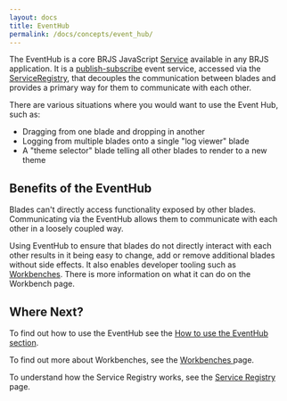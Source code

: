 ```yaml
---
layout: docs
title: EventHub
permalink: /docs/concepts/event_hub/
---
```


The EventHub is a core BRJS JavaScript [Service](/docs/concepts/services) available in any BRJS application. It is a [publish-subscribe](http://en.wikipedia.org/wiki/Publish%E2%80%93subscribe_pattern) event service, accessed via the [ServiceRegistry](/docs/concepts/service_registry/), that decouples the communication between blades and provides a primary way for them to communicate with each other.

There are various situations where you would want to use the Event Hub, such as:

* Dragging from one blade and dropping in another
* Logging from multiple blades onto a single "log viewer" blade
* A "theme selector" blade telling all other blades to render to a new theme

## Benefits of the EventHub

Blades can't directly access functionality exposed by other blades. Communicating via the EventHub allows them to communicate with each other in a loosely coupled way.

Using EventHub to ensure that blades do not directly interact with each other results in it being easy to change, add or remove additional blades without side effects. It also enables developer tooling such as [Workbenches](/docs/concepts/workbenches/). There is more information on what it can do on the Workbench page.

## Where Next?

To find out how to use the EventHub see the [How to use the EventHub section](/docs/use/event_hub/).

To find out more about Workbenches, see the [Workbenches ](/docs/concepts/workbenches/) page.

To understand how the Service Registry works, see the [Service Registry](/docs/concepts/service_registry/) page.
